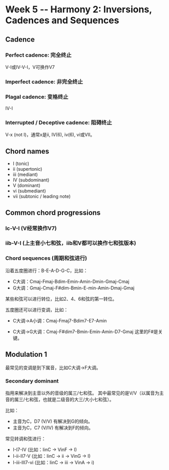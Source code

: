 # Week 5 -- Harmony 2: Inversions, Cadences and Sequences

## Cadence

### Perfect cadence: 完全终止

V-I或IV-V-I，V可换作V7


### Imperfect cadence: 非完全终止

### Plagal cadence: 变格终止

IV-I

### Interrupted / Deceptive cadence: 阻碍终止

V-x (not I)，通常x是ii, IV(6), iv(6), vi或VII。


## Chord names

* I (tonic)
* ii (supertonic)
* iii (mediant)
* IV (subdominant)
* V (dominant)
* vi (submediant)
* vii (subtonic / leading note)

## Common chord progressions

### Ic-V-I (V经常换作V7)
### iib-V-I (上主音小七和弦，iib和V都可以换作七和弦版本)

### Chord sequences (周期和弦进行)

沿着五度圈进行：B-E-A-D-G-C，比如：

* C大调：Cmaj-Fmaj-Bdim-Emin-Amin-Dmin-Gmaj-Cmaj
* G大调：Gmaj-Cmaj-F#dim-Bmin-E-min-Amin-Dmaj-Gmaj

某些和弦可以进行转位，比如2、4、6和弦的第一转位。

五度圈还可以进行变调，比如：
* C大调->A小调：Cmaj-Fmaj7-Bdim7-E7-Amin

* C大调->G大调：Cmaj-F#dim7-Bmin-Emin-Amin-D7-Gmaj
  这里的F#是关键。

## Modulation 1

最常见的变调是到下属音，比如C大调->F大调。

### Secondary dominant

指用来解决到主音以外的音级的属三/七和弦。
其中最常见的是V/V（以属音为主音的属三/七和弦，也就是二级音的大三/大小七和弦）。

比如：
* 主音为C，D7 (V/V) 有解决到G的倾向。
* 主音为C，C7 (V/IV) 有解决到F的倾向。

常见转调和弦进行：
* I-I7-IV (比如：IinC -> VinF -> I)
* I-ii-II7-V (比如：IinC -> ii -> VinG -> I)
* I-iii-III7-vi (比如：IinC -> iii -> VinA -> i)
